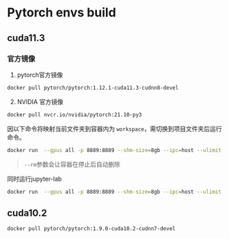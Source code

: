 # Pytorch envs build

## cuda11.3

### 官方镜像

1. pytorch官方镜像

```bash
docker pull pytorch/pytorch:1.12.1-cuda11.3-cudnn8-devel
```

2. NVIDIA 官方镜像

```bash
docker pull nvcr.io/nvidia/pytorch:21.10-py3 
```

因以下命令将映射当前文件夹到容器内为 `workspace`，需切换到项目文件夹后运行命令。

```bash
docker run  --gpus all -p 8889:8889 --shm-size=8gb --ipc=host --ulimit memlock=-1 --ulimit stack=67108864 -v ${PWD}:/workspace/ --rm -it nvcr.io/nvidia/pytorch:21.10-py3
```

> `--rm`参数会让容器在停止后自动删除

同时运行jupyter-lab

```bash
docker run  --gpus all -p 8889:8889 --shm-size=8gb --ipc=host --ulimit memlock=-1 --ulimit stack=67108864 -v ${PWD}:/workspace/ --rm -it pytorch/pytorch:1.12.1-cuda11.3-cudnn8-devel jupyter-lab --port=8889 --no-browser --ip 0.0.0.0 --allow-root
```

## cuda10.2

```bash
docker pull pytorch/pytorch:1.9.0-cuda10.2-cudnn7-devel      
```
